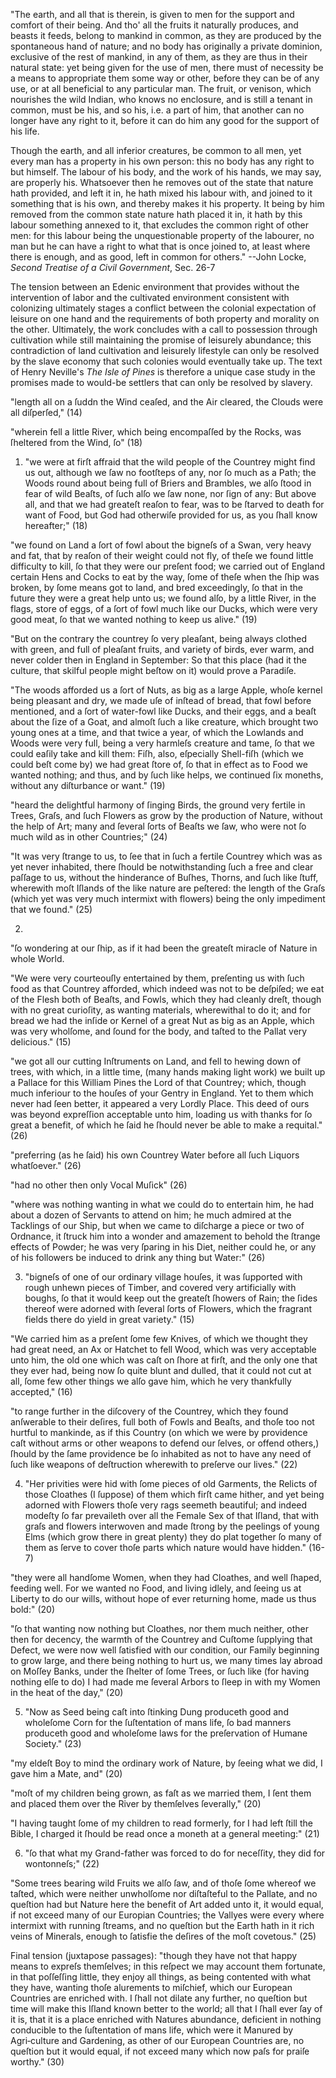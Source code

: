 "The earth, and all that is therein, is given to men for the support and comfort of their being. And tho' all the fruits it naturally produces, and beasts it feeds, belong to mankind in common, as they are produced by the spontaneous hand of nature; and no body has originally a private dominion, exclusive of the rest of mankind, in any of them, as they are thus in their natural state: yet being given for the use of men, there must of necessity be a means to appropriate them some way or other, before they can be of any use, or at all beneficial to any particular man. The fruit, or venison, which nourishes the wild Indian, who knows no enclosure, and is still a tenant in common, must be his, and so his, i.e. a part of him, that another can no longer have any right to it, before it can do him any good for the support of his life.

Though the earth, and all inferior creatures, be common to all men, yet every man has a property in his own person: this no body has any right to but himself. The labour of his body, and the work of his hands, we may say, are properly his. Whatsoever then he removes out of the state that nature hath provided, and left it in, he hath mixed his labour with, and joined to it something that is his own, and thereby makes it his property. It being by him removed from the common state nature hath placed it in, it hath by this labour something annexed to it, that excludes the common right of other men: for this labour being the unquestionable property of the labourer, no man but he can have a right to what that is once joined to, at least where there is enough, and as good, left in common for others." 
--John Locke, *Second Treatise of a Civil Government*, Sec. 26-7

The tension between an Edenic environment that provides without the intervention of labor and the cultivated environment consistent with colonizing ultimately stages a conflict between the colonial expectation of leisure on one hand and the requirements of both property and morality on the other. Ultimately, the work concludes with a call to possession through cultivation while still maintaining the promise of leisurely abundance; this contradiction of land cultivation and leisurely lifestyle can only be resolved by the slave economy that such colonies would eventually take up. The text of Henry Neville's *The Isle of Pines* is therefore a unique case study in the promises made to would-be settlers that can only be resolved by slavery.




"length all on a ſuddn the Wind ceaſed, and the Air cleared, the Clouds were all diſperſed," (14)

"wherein fell a little River, which being encompaſſed by the Rocks, was ſheltered from the Wind, ſo" (18)

1. "we were at firſt affraid that the wild people of the Countrey might find us out, although we ſaw no footſteps of any, nor ſo much as a Path; the Woods round about being full of Briers and Brambles, we alſo ſtood in fear of wild Beaſts, of ſuch alſo we ſaw none, nor ſign of any: But above all, and that we had greateſt reaſon to fear, was to be ſtarved to death for want of Food, but God had otherwiſe provided for us, as you ſhall know hereafter;" (18)

"we found on Land a ſort of fowl about the bigneſs of a Swan, very heavy and fat, that by reaſon of their weight could not fly, of theſe we found little difficulty to kill, ſo that they were our preſent food; we carried out of England certain Hens and Cocks to eat by the way, ſome of theſe when the ſhip was broken, by ſome means got to land, and bred exceedingly, ſo that in the future they were a great help unto us; we found alſo, by a little River, in the flags, store of eggs, of a ſort of fowl much like our Ducks, which were very good meat, ſo that we wanted nothing to keep us alive." (19)

"But on the contrary the countrey ſo very pleaſant, being always clothed with green, and full of pleaſant fruits, and variety of birds, ever warm, and never colder then in England in September: So that this place (had it the culture, that skilful people might beſtow on it) would prove a Paradiſe. 

"The woods afforded us a ſort of Nuts, as big as a large Apple, whoſe kernel being pleasant and dry, we made uſe of inſtead of bread, that fowl before mentioned, and a ſort of water-fowl like Ducks, and their eggs, and a beaſt about the ſize of a Goat, and almoſt ſuch a like creature, which brought two young ones at a time, and that twice a year, of which the Lowlands and Woods were very full, being a very harmleſs creature and tame, ſo that we could eaſily take and kill them: Fiſh, also, eſpecially Shell-fiſh (which we could beſt come by) we had great ſtore of, ſo that in effect as to Food we wanted nothing; and thus, and by ſuch like helps, we continued ſix moneths, without any diſturbance or want." (19)

"heard the delightful harmony of ſinging Birds, the ground very fertile in Trees, Graſs, and ſuch Flowers as grow by the production of Nature, without the help of Art; many and ſeveral ſorts of Beaſts we ſaw, who were not ſo much wild as in other Countries;" (24)

"It was very ſtrange to us, to ſee that in ſuch a fertile Countrey which was as yet never inhabited, there ſhould be notwithstanding ſuch a free and clear paſſage to us, without the hinderance of Buſhes, Thorns, and ſuch like ſtuff, wherewith moſt Iſlands of the like nature are peſtered: the length of the Graſs (which yet was very much intermixt with flowers) being the only impediment that we found." (25)

2.
"ſo wondering at our ſhip, as if it had been the greateſt miracle of Nature in whole World. 

"We were very courteouſly entertained by them, preſenting us with ſuch food as that Countrey afforded, which indeed was not to be deſpiſed; we eat of the Flesh both of Beaſts, and Fowls, which they had cleanly dreſt, though with no great curioſity, as wanting materials, wherewithal to do it; and for bread we had the inſide or Kernel of a great Nut as big as an Apple, which was very wholſome, and ſound for the body, and taſted to the Pallat very delicious." (15)

"we got all our cutting Inſtruments on Land, and fell to hewing down of trees, with which, in a little time, (many hands making light work) we built up a Pallace for this William Pines the Lord of that Countrey; which, though much inferiour to the houſes of your Gentry in England. Yet to them which never had ſeen better, it appeared a very Lordly Place. This deed of ours was beyond expreſſion acceptable unto him, loading us with thanks for ſo great a benefit, of which he ſaid he ſhould never be able to make a requital." (26)

"preferring (as he ſaid) his own Countrey Water before all ſuch Liquors whatſoever." (26)

"had no other then only Vocal Muſick" (26)

"where was nothing wanting in what we could do to entertain him, he had about a dozen of Servants to attend on him; he much admired at the Tacklings of our Ship, but when we came to diſcharge a piece or two of Ordnance, it ſtruck him into a wonder and amazement to behold the ſtrange effects of Powder; he was very ſparing in his Diet, neither could he, or any of his followers be induced to drink any thing but Water:" (26)

3. "bigneſs of one of our ordinary village houſes, it was ſupported with rough unhewn pieces of Timber, and covered very artificially with boughs, ſo that it would keep out the greateſt ſhowers of Rain; the ſides thereof were adorned with ſeveral ſorts of Flowers, which the fragrant fields there do yield in great variety." (15)

"We carried him as a preſent ſome few Knives, of which we thought they had great need, an Ax or Hatchet to fell Wood, which was very acceptable unto him, the old one which was caſt on ſhore at firſt, and the only one that they ever had, being now ſo quite blunt and dulled, that it could not cut at all, ſome few other things we alſo gave him, which he very thankfully accepted," (16)

"to range further in the diſcovery of the Countrey, which they found anſwerable to their deſires, full both of Fowls and Beaſts, and thoſe too not hurtful to mankinde, as if this Country (on which we were by providence caſt without arms or other weapons to defend our ſelves, or offend others,) ſhould by the ſame providence be ſo inhabited as not to have any need of ſuch like weapons of deſtruction wherewith to preſerve our lives." (22)

4. "Her privities were hid with ſome pieces of old Garments, the Relicts of those Cloathes (I ſuppose) of them which firſt came hither, and yet being adorned with Flowers thoſe very rags seemeth beautiful; and indeed modeſty ſo far prevaileth over all the Female Sex of that Iſland, that with graſs and flowers interwoven and made ſtrong by the peelings of young Elms (which grow there in great plenty) they do plat together ſo many of them as ſerve to cover thoſe parts which nature would have hidden." (16-7)

"they were all handſome Women, when they had Cloathes, and well ſhaped, feeding well. For we wanted no Food, and living idlely, and ſeeing us at Liberty to do our wills, without hope of ever returning home, made us thus bold:" (20)

"ſo that wanting now nothing but Cloathes, nor them much neither, other then for decency, the warmth of the Countrey and Cuſtome ſupplying that Defect, we were now well ſatisfied with our condition, our Family beginning to grow large, and there being nothing to hurt us, we many times lay abroad on Moſſey Banks, under the ſhelter of ſome Trees, or ſuch like (for having nothing elſe to do) I had made me ſeveral Arbors to ſleep in with my Women in the heat of the day," (20)

5. "Now as Seed being caſt into ſtinking Dung produceth good and wholeſome Corn for the ſuſtentation of mans life, ſo bad manners produceth good and wholeſome laws for the preſervation of Humane Society." (23)

"my eldeſt Boy to mind the ordinary work of Nature, by ſeeing what we did, I gave him a Mate, and" (20)

"moſt of my children being grown, as faſt as we married them, I ſent them and placed them over the River by themſelves ſeverally," (20)

"I having taught ſome of my children to read formerly, for I had left ſtill the Bible, I charged it ſhould be read once a moneth at a general meeting:" (21)

6. "ſo that what my Grand-father was forced to do for neceſſity, they did for wontonneſs;" (22)

"Some trees bearing wild Fruits we alſo ſaw, and of thoſe ſome whereof we taſted, which were neither unwholſome nor diſtaſteful to the Pallate, and no queſtion had but Nature here the benefit of Art added unto it, it would equal, if not exceed many of our Europian Countries; the Vallyes were every where intermixt with running ſtreams, and no queſtion but the Earth hath in it rich veins of Minerals, enough to ſatisfie the deſires of the moſt covetous." (25)

Final tension (juxtapose passages): "though they have not that happy means to expreſs themſelves; in this reſpect we may account them fortunate, in that poſſeſſing little, they enjoy all things, as being contented with what they have, wanting thoſe alurements to miſchief, which our European Countries are enriched with. I ſhall not dilate any further, no queſtion but time will make this Iſland known better to the world; all that I ſhall ever ſay of it is, that it is a place enriched with Natures abundance, deficient in nothing conducible to the ſuſtentation of mans life, which were it Manured by Agri‑culture and Gardening, as other of our European Countries are, no queſtion but it would equal, if not exceed many which now paſs for praiſe worthy." (30)
